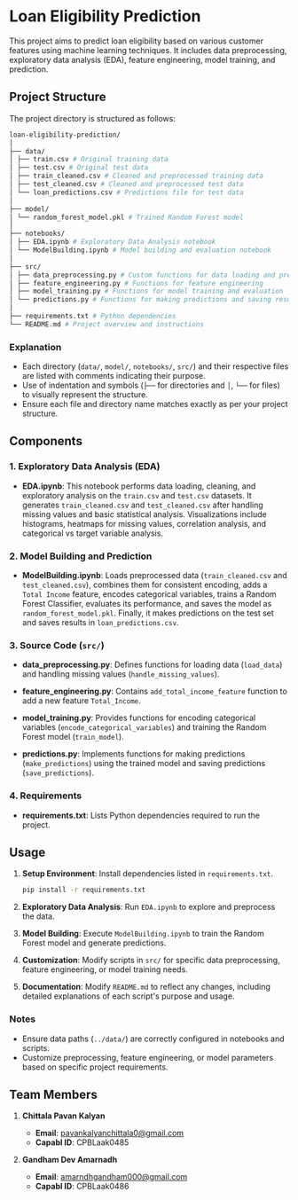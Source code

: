 # Loan Eligibility Prediction

This project aims to predict loan eligibility based on various customer features using machine learning techniques. It includes data preprocessing, exploratory data analysis (EDA), feature engineering, model training, and prediction.

## Project Structure

The project directory is structured as follows:

```bash
loan-eligibility-prediction/
│
├── data/
│ ├── train.csv # Original training data
│ ├── test.csv # Original test data
│ ├── train_cleaned.csv # Cleaned and preprocessed training data
│ ├── test_cleaned.csv # Cleaned and preprocessed test data
│ └── loan_predictions.csv # Predictions file for test data
│
├── model/
│ └── random_forest_model.pkl # Trained Random Forest model
│
├── notebooks/
│ ├── EDA.ipynb # Exploratory Data Analysis notebook
│ └── ModelBuilding.ipynb # Model building and evaluation notebook
│
├── src/
│ ├── data_preprocessing.py # Custom functions for data loading and preprocessing
│ ├── feature_engineering.py # Functions for feature engineering
│ ├── model_training.py # Functions for model training and evaluation
│ └── predictions.py # Functions for making predictions and saving results
│
├── requirements.txt # Python dependencies
└── README.md # Project overview and instructions
```

### Explanation
- Each directory (`data/`, `model/`, `notebooks/`, `src/`) and their respective files are listed with comments indicating their purpose.
- Use of indentation and symbols (`├──` for directories and `│`, `└──` for files) to visually represent the structure.
- Ensure each file and directory name matches exactly as per your project structure.

## Components

### 1. Exploratory Data Analysis (EDA)

- **EDA.ipynb**: This notebook performs data loading, cleaning, and exploratory analysis on the `train.csv` and `test.csv` datasets. It generates `train_cleaned.csv` and `test_cleaned.csv` after handling missing values and basic statistical analysis. Visualizations include histograms, heatmaps for missing values, correlation analysis, and categorical vs target variable analysis.

### 2. Model Building and Prediction

- **ModelBuilding.ipynb**: Loads preprocessed data (`train_cleaned.csv` and `test_cleaned.csv`), combines them for consistent encoding, adds a `Total Income` feature, encodes categorical variables, trains a Random Forest Classifier, evaluates its performance, and saves the model as `random_forest_model.pkl`. Finally, it makes predictions on the test set and saves results in `loan_predictions.csv`.

### 3. Source Code (`src/`)

- **data_preprocessing.py**: Defines functions for loading data (`load_data`) and handling missing values (`handle_missing_values`).

- **feature_engineering.py**: Contains `add_total_income_feature` function to add a new feature `Total_Income`.

- **model_training.py**: Provides functions for encoding categorical variables (`encode_categorical_variables`) and training the Random Forest model (`train_model`).

- **predictions.py**: Implements functions for making predictions (`make_predictions`) using the trained model and saving predictions (`save_predictions`).

### 4. Requirements

- **requirements.txt**: Lists Python dependencies required to run the project.

## Usage

1. **Setup Environment**: Install dependencies listed in `requirements.txt`.

   ```bash
   pip install -r requirements.txt

2. **Exploratory Data Analysis**: Run `EDA.ipynb` to explore and preprocess the data.

3. **Model Building**: Execute `ModelBuilding.ipynb` to train the Random Forest model and generate predictions.

4. **Customization**: Modify scripts in `src/` for specific data preprocessing, feature engineering, or model training needs.

5. **Documentation**: Modify `README.md` to reflect any changes, including detailed explanations of each script's purpose and usage.

### Notes
- Ensure data paths (`../data/`) are correctly configured in notebooks and scripts.
- Customize preprocessing, feature engineering, or model parameters based on specific project requirements.

## Team Members

1. **Chittala Pavan Kalyan**
   - **Email**: pavankalyanchittala0@gmail.com
   - **Capabl ID**: CPBLaak0485

2. **Gandham Dev Amarnadh**
   - **Email**: amarndhgandham000@gmail.com
   - **Capabl ID**: CPBLaak0486
